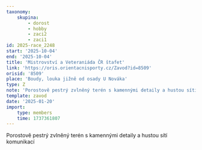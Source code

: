 ```yaml
---
taxonomy:
    skupina:
        - dorost
        - hobby
        - zaci2
        - zaci1
id: 2025-race_2248
start: '2025-10-04'
end: '2025-10-04'
title: 'Mistrovství a Veteraniáda ČR štafet'
link: 'https://oris.orientacnisporty.cz/Zavod?id=8509'
orisid: '8509'
place: 'Boudy, louka jižně od osady U Nováka'
type: Z
note: 'Porostově pestrý zvlněný terén s kamennými detaily a hustou sítí komunikací'
template: zavod
date: '2025-01-20'
import:
    type: members
    time: 1737361807
---
```


Porostově pestrý zvlněný terén s kamennými detaily a hustou sítí komunikací
